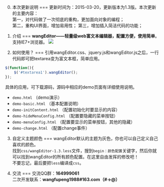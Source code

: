 0. 本次更新说明
===
更新时间为：2015-03-20，更新版本为1.3版。本次更新的主要内容：<br/>
第一，对代码做了一次彻底的重构，更加面向对象的编程；<br>
第二，重构UI界面，增加易用性；
第三，增加插入简洁代码的功能；

1. 介绍
===
<b>wangEditor——轻量级web富文本编辑器，配置方便，使用简单</b>。支持IE7+浏览器。
![](http://images.cnitblog.com/blog2015/138012/201503/222048140317441.png)

2. 如何使用？
===
引用wangEditor.css、jquery.js和wangEditor.js之后，一行代码即可把textarea变为富文本框，简单应用。
```javascript
$(function(){
    $('#textarea1').wangEditor();
});
```
具体的应用，可下载源码，源码中相应的demo页面有详细使用说明。
* <code>demo.html</code> （demo演示）
* <code>demo-basic.html</code> （基本配置说明）
* <code>demo-initContent.html</code> （配置初始化时要显示的内容）
* <code>demo-hideMenuConfig.html</code> （配置要隐藏的菜单按钮）
* <code>demo-menuConfig.html</code> （配置要显示的菜单按钮，其他的隐藏）
* <code>demo-change.html</code> （配置change事件）

3. 自定义主题颜色
===
wangEditor默认的主题为灰色，你也可以自己定义自己喜欢的颜色。<br>
找到<code>css/wangEditor-1.3.less</code>文件，搜到<code>begin：颜色配置</code>关键字，然后你就可以找到wangEditor的所有颜色配置。在这里自由发挥的修改吧！<br>
不要忘记，最后要把<code>less</code>编译成<code>css</code>。

4. 交流
===
交流QQ群：<b>164999061</b> <br />
二次开发联系：<b>wangfupeng1988#163.com（#->@）</b>